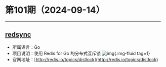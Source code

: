 # 第101期（2024-09-14）

---
## [redsync](https://github.com/go-redsync/redsync)
- 所属语言：Go
- 项目说明：使用 Redis for Go 的分布式互斥锁
![img](https://mirror.ghproxy.com/https://raw.githubusercontent.com/xiaoxuan6/weekly/main/docs/static/images/2024-09-14/1726312047.png){.img-fluid tag=1}
- 官网地址：[http://redis.io/topics/distlock](http://redis.io/topics/distlock)
